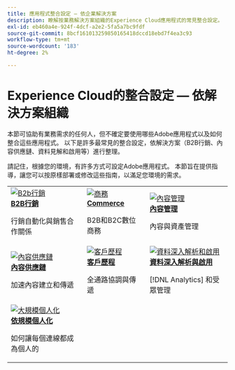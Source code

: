 ```yaml
---
title: 應用程式整合設定 — 依企業解決方案
description: 瞭解按業務解決方案組織的Experience Cloud應用程式的常見整合設定。
exl-id: eb460a4e-924f-4dcf-a2e2-5fa5a7bc9fdf
source-git-commit: 8bcf161013259850165418dccd18ebd7f4ea3c93
workflow-type: tm+mt
source-wordcount: '183'
ht-degree: 2%

---
```


# Experience Cloud的整合設定 — 依解決方案組織

本節可協助有業務需求的任何人，但不確定要使用哪些Adobe應用程式以及如何整合這些應用程式。 以下是許多最常見的整合設定，依解決方案（B2B行銷、內容供應鏈、資料見解和啟用等）進行整理。

請記住，根據您的環境，有許多方式可設定Adobe應用程式。 本節旨在提供指導，讓您可以按原樣部署或修改這些指南，以滿足您環境的需求。

<table>
<tr>
    <td>
      <a  href="./b2b.md"><img alt="B2b行銷" src="https://cdn.experienceleague.adobe.com/thumb/b2b.png"/></a>
      <div><strong><a href="./b2b.md">B2B行銷</a></strong></div>
      <p>
        行銷自動化與銷售合作關係
      </p>
    </td>
   <td>
      <a  href="./commerce.md"><img alt="商務" src="https://cdn.experienceleague.adobe.com/thumb/commerce.png"/></a>
      <div><strong><a href="./commerce.md">Commerce</a></strong></div>
      <p>
        B2B和B2C數位商務
      </p>
   </td>    
   <td>
      <a  href="./content-management.md"><img alt="內容管理" src="https://cdn.experienceleague.adobe.com/thumb/content-management.png"/></a>
      <div><strong><a href="./content-management.md">內容管理</a></strong></div>
      <p>
        內容與資產管理
      </p>
   </td>
</tr>
<tr>
   <td>
      <a  href="./content-supply-chain.md"><img alt="內容供應鏈" src="https://cdn.experienceleague.adobe.com/thumb/content-supply-chain.png"/></a>
      <div><strong><a href="./content-supply-chain.md">內容供應鏈</a></strong></div>
      <p>
        加速內容建立和傳遞
      </p> 
    </td>
   <td>
      <a  href="./customer-journeys.md"><img alt="客戶歷程" src="https://cdn.experienceleague.adobe.com/thumb/customer-journeys.png"/></a>
      <div><strong><a href="./customer-journeys.md">客戶歷程</a></strong></div>
      <p>
        全通路協調與傳遞
      </p> 
    </td>
   <td>
      <a  href="./data-insights.md"><img alt="資料深入解析和啟用" src="https://cdn.experienceleague.adobe.com/thumb/data-insights.png"/></a>
      <div><strong><a href="./data-insights.md"> 資料深入解析與啟用</a></strong></div>
      <p>
        [!DNL Analytics] 和受眾管理
      </p>
   </td>  
</tr>
<tr>
   <td>
      <a  href="./personalization.md"><img alt="大規模個人化" src="https://cdn.experienceleague.adobe.com/thumb/personalization.png"/></a>
      <div><strong><a href="./personalization.md">依規模個人化</a></strong></div>
      <p>
        如何讓每個連線都成為個人的
      </p>
   </td>
</table>
